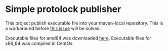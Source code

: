 # Simple protolock publisher 

This project publish executable file into your maven-local repository. 
This is a workaround before [this issue](https://github.com/nilslice/protolock/issues/143) will be solved.

Executable files for amd64 was downloaded [here](https://github.com/nilslice/protolock/releases).
Executable files for x86_64 was compiled in CentOs.